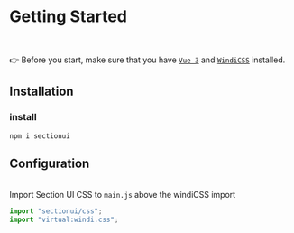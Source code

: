 # Getting Started

<br />

👉 Before you start, make sure that you have <code><span class="hover:underline text-primary-200">[Vue 3](https://vuejs.org)</span></code> and <code><span class="hover:underline text-primary-200">[WindiCSS](https://windicss.org)</span></code> installed.

## Installation

### install

```shell
npm i sectionui
```

## Configuration


<br />
Import Section UI CSS to <code>main.js</code> above the windiCSS import

```ts
import "sectionui/css";
import "virtual:windi.css";
```
